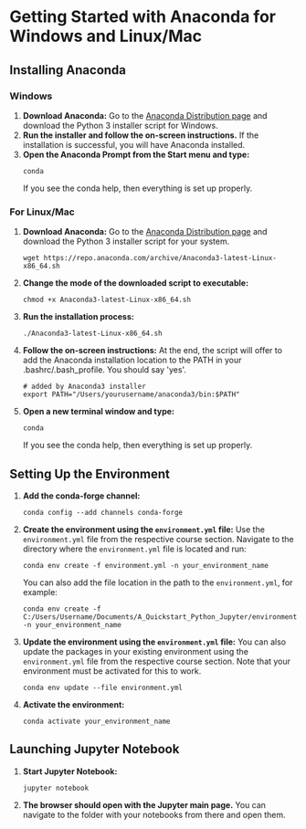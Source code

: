 # Getting Started with Anaconda for Windows and Linux/Mac

## Installing Anaconda
   
### Windows
1. **Download Anaconda:**
   Go to the [Anaconda Distribution page](https://www.anaconda.com/products/distribution) and download the Python 3 installer script for Windows.
2. **Run the installer and follow the on-screen instructions.**
   If the installation is successful, you will have Anaconda installed.
3. **Open the Anaconda Prompt from the Start menu and type:**
   ```
   conda
   ```
   If you see the conda help, then everything is set up properly.

### For Linux/Mac

1. **Download Anaconda:**
   Go to the [Anaconda Distribution page](https://www.anaconda.com/products/distribution) and download the Python 3 installer script for your system.
   ```
   wget https://repo.anaconda.com/archive/Anaconda3-latest-Linux-x86_64.sh
   ```
2. **Change the mode of the downloaded script to executable:**
   ```
   chmod +x Anaconda3-latest-Linux-x86_64.sh
   ```
3. **Run the installation process:**
   ```
   ./Anaconda3-latest-Linux-x86_64.sh
   ```
4. **Follow the on-screen instructions:**
   At the end, the script will offer to add the Anaconda installation location to the PATH in your .bashrc/.bash_profile. You should say 'yes'.
   ```
   # added by Anaconda3 installer
   export PATH="/Users/yourusername/anaconda3/bin:$PATH"
   ```
5. **Open a new terminal window and type:**
   ```
   conda
   ```
   If you see the conda help, then everything is set up properly.

## Setting Up the Environment
1. **Add the conda-forge channel:**
   ```
   conda config --add channels conda-forge
   ```
2. **Create the environment using the `environment.yml` file:**
   Use the `environment.yml` file from the respective course section. Navigate to the directory where the `environment.yml` file is located and run:
   ```
   conda env create -f environment.yml -n your_environment_name
   ```
   You can also add the file location in the path to the `environment.yml`, for example:
   ```
   conda env create -f C:/Users/Username/Documents/A_Quickstart_Python_Jupyter/environment.yml -n your_environment_name
   ```
4. **Update the environment using the `environment.yml` file:**
   You can also update the packages in your existing environment using the `environment.yml` file from the respective course section. Note that your environment must be activated for this to work.
   ```
   conda env update --file environment.yml
   ```
5. **Activate the environment:**
   ```
   conda activate your_environment_name
   ```

## Launching Jupyter Notebook
1. **Start Jupyter Notebook:**
   ```
   jupyter notebook
   ```
2. **The browser should open with the Jupyter main page.**
   You can navigate to the folder with your notebooks from there and open them.
